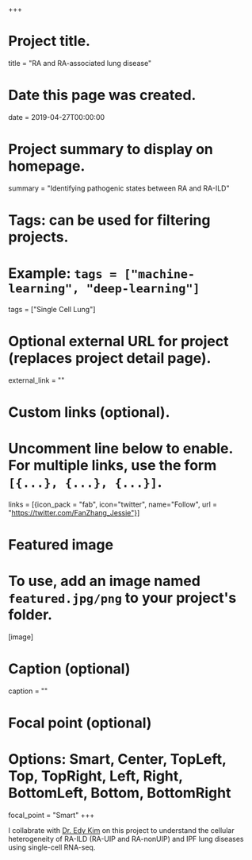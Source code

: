 +++
# Project title.
title = "RA and RA-associated lung disease"

# Date this page was created.
date = 2019-04-27T00:00:00

# Project summary to display on homepage.
summary = "Identifying pathogenic states between RA and RA-ILD"

# Tags: can be used for filtering projects.
# Example: `tags = ["machine-learning", "deep-learning"]`
tags = ["Single Cell Lung"]

# Optional external URL for project (replaces project detail page).
external_link = ""


# Custom links (optional).
#   Uncomment line below to enable. For multiple links, use the form `[{...}, {...}, {...}]`.
links = [{icon_pack = "fab", icon="twitter", name="Follow", url = "https://twitter.com/FanZhang_Jessie"}]


# Featured image
# To use, add an image named `featured.jpg/png` to your project's folder. 
[image]
  # Caption (optional)
  caption = ""

  # Focal point (optional)
  # Options: Smart, Center, TopLeft, Top, TopRight, Left, Right, BottomLeft, Bottom, BottomRight
  focal_point = "Smart"
+++

I collabrate with [Dr. Edy Kim](https://connects.catalyst.harvard.edu/Profiles/display/Person/52376) on this project to understand the cellular heterogeneity of RA-ILD (RA-UIP and RA-nonUIP) and IPF lung diseases using single-cell RNA-seq.


